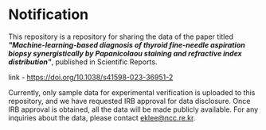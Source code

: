 # Notification

This repository is a repository for sharing the data of the paper titled ***"Machine-learning-based diagnosis of thyroid fine-needle aspiration biopsy synergistically by Papanicolaou staining and refractive index distribution"***, published in Scientific Reports.

link - https://doi.org/10.1038/s41598-023-36951-2

Currently, only sample data for experimental verification is uploaded to this repository, and we have requested IRB approval for data disclosure. 
Once IRB approval is obtained, all the data will be made publicly available. 
For any inquiries about the data, please contact eklee@ncc.re.kr.
